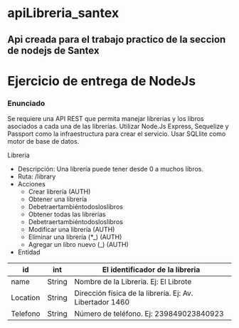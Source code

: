 # apiLibreria_santex

## Api creada para el trabajo practico de la seccion de nodejs de Santex

# Ejercicio de entrega de NodeJs

### Enunciado

Se requiere una API REST que permita manejar librerías y los libros asociados a cada una de
las librerías. Utilizar Node.Js Express, Sequelize y Passport como la infraestructura para crear
el servicio. Usar SQLlite como motor de base de datos.

Libreria

- Descripción: Una librería puede tener desde 0 a muchos libros.
- Ruta: /library
- Acciones
  - Crear librería (AUTH)
  - Obtener una librería
  - Debetraertambiéntodosloslibros
  - Obtener todas las librerías
  - Debetraertambiéntodosloslibros
  - Modificar una librería (AUTH)
  - Eliminar una librería (\*\_) (AUTH)
  - Agregar un libro nuevo (\_) (AUTH)
- Entidad

| id       | int    | El identificador de la libreria                          |
| -------- | ------ | -------------------------------------------------------- |
| name     | String | Nombre de la Libreria. Ej: El Librote                    |
| Location | String | Dirección física de la librería. Ej: Av. Libertador 1460 |
| Telefono | String | Número de teléfono. Ej: 239849023840923                  |
